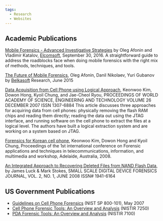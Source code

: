 ```yaml
---
tags:
  - Research
  - Websites
---
```

## Academic Publications

[Mobile Forensics - Advanced Investigative Strategies](https://www.elcomsoft.com/news/647.html) by Oleg Afonin and Vladimir Katalov, [Elcomsoft](elcomsoft.md), September 30, 2016.
A straightforward guide to address the roadblocks face when doing mobile
forensics with the right mix of methods, techniques, and tools.

[The Future of Mobile Forensics](https://belkasoft.com/future-of-mobile-forensics), Oleg Afonin, Danil Nikolaev, Yuri Gubanov by [Belkasoft](belkasoft.md) Research, June 2015

[Data Acquisition from Cell Phone using Logical Approach](https://publications.waset.org/7561/data-acquisition-from-cell-phone-using-logical-approach), Keonwoo Kim, Dowon Hong, Kyoil Chung, and Jae-Cheol Ryou, PROCEEDINGS OF WORLD ACADEMY OF SCIENCE, ENGINEERING AND TECHNOLOGY VOLUME 26 DECEMBER 2007 ISSN 1307-6884
This article discusses three approaches for acquiring data from cell phones:
physically removing the flash RAM chips and reading them directly; reading the
data out using the JTAG interface, and running software on the cell phone to
extract the files at a logical level. The authors have built a logical
extraction system and are working on a system based on JTAG.

[Forensics for Korean cell phone](https://dl.acm.org/doi/10.5555/1363217.1363257), Keonwoo Kim, Dowon Hong and Kyoil Chung, Proceedings of the 1st international conference on Forensic applications and techniques in telecommunications, information, and multimedia and workshop, Adelaide, Australia, 2008.

[An Integrated Approach to Recovering Deleted Files from NAND Flash Data](https://www.researchgate.net/publication/253283432_An_Integrated_Approach_to_Recovering_Deleted_Files_from_NAND_Flash_Data),
by James Luck & Mark Stokes, SMALL SCALE DIGITAL DEVICE FORENSICS JOURNAL, VOL. 2, NO. 1, JUNE 2008 ISSN# 1941-6164

## US Government Publications

* [Guidelines on Cell Phone Forensics](https://csrc.nist.gov/pubs/sp/800/101/final) (NIST SP 800-101), May 2007
* [Cell Phone Forensic Tools: An Overview and Analysis](https://csrc.nist.gov/pubs/ir/7250/final) (NISTIR 7250)
* [PDA Forensic Tools: An Overview and Analysis](https://csrc.nist.gov/pubs/ir/7100/final) (NISTIR 7100)
